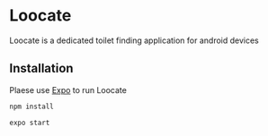 # Loocate

Loocate is a dedicated toilet finding application for android devices

## Installation

Plaese use [Expo](https://play.google.com/store/apps/details?id=host.exp.exponent&hl=en_NZ&gl=US) to run Loocate

```bash
npm install
```

```bash
expo start
```
